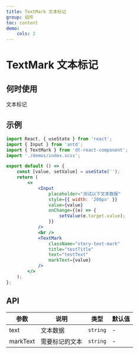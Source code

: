 ```yaml
---
title: TextMark 文本标记
group: 组件
toc: content
demo:
    cols: 2
---
```


# TextMark 文本标记

## 何时使用

文本标记

## 示例

```jsx
import React, { useState } from 'react';
import { Input } from 'antd';
import { TextMark } from 'dt-react-component';
import './demos/index.scss';

export default () => {
    const [value, setValue] = useState('');
    return (
        <>
            <Input
                placeholder="测试以下文本数据"
                style={{ width: '200px' }}
                value={value}
                onChange={(e) => {
                    setValue(e.target.value);
                }}
            />
            <br />
            <TextMark
                className="story-text-mark"
                title="testTitle"
                text="testText"
                markText={value}
            />
        </>
    );
};
```

## API

| 参数     | 说明           | 类型     | 默认值 |
| -------- | -------------- | -------- | ------ |
| text     | 文本数据       | `string` | -      |
| markText | 需要标记的文本 | `string` | -      |
